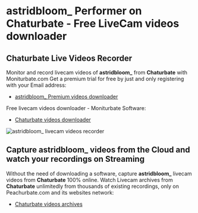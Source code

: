 # astridbloom_ Performer on Chaturbate - Free LiveCam videos downloader

## Chaturbate Live Videos Recorder

Monitor and record livecam videos of **astridbloom_** from **Chaturbate** with Moniturbate.com
Get a premium trial for free by just and only registering with your Email address:
* [astridbloom_ Premium videos downloader](https://moniturbate.com/request-demo-licence-key.html)

Free livecam videos downloader - Moniturbate Software:
* [Chaturbate videos downloader](https://moniturbate.com/moniturbate-download-software.html)

![astridbloom_ livecam videos recorder](https://peachurnet.com/templates/moniturbate-software.png)


## Capture astridbloom_ videos from the Cloud and watch your recordings on Streaming

Without the need of downloading a software, capture **astridbloom_** livecam videos from **Chaturbate** 100% online.
Watch Livecam archives from **Chaturbate** unlimitedly from thousands of existing recordings, only on Peachurbate.com and its websites network:
* [Chaturbate videos archives](https://peachurnet.com/)